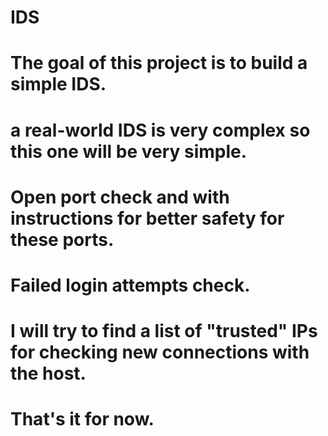 # IDS

# The goal of this project is to build a simple IDS.
# a real-world IDS is very complex so this one will be very simple.
# Open port check and with instructions for better safety for these ports.
# Failed login attempts check.
# I will try to find a list of "trusted" IPs for checking new connections with the host.
# That's it for now.
